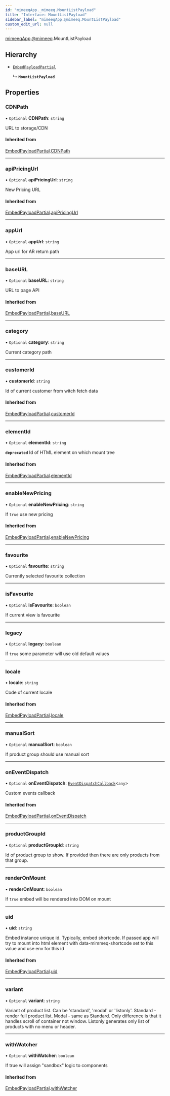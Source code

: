 ```yaml
---
id: "mimeeqApp._mimeeq.MountListPayload"
title: "Interface: MountListPayload"
sidebar_label: "mimeeqApp.@mimeeq.MountListPayload"
custom_edit_url: null
---
```


[mimeeqApp](../modules/mimeeqApp.md).[@mimeeq](../namespaces/mimeeqApp._mimeeq.md).MountListPayload

## Hierarchy

- [`EmbedPayloadPartial`](mimeeqApp._mimeeq.EmbedPayloadPartial.md)

  ↳ **`MountListPayload`**

## Properties

### CDNPath

• `Optional` **CDNPath**: `string`

URL to storage/CDN

#### Inherited from

[EmbedPayloadPartial](mimeeqApp._mimeeq.EmbedPayloadPartial.md).[CDNPath](mimeeqApp._mimeeq.EmbedPayloadPartial.md#cdnpath)

___

### apiPricingUrl

• `Optional` **apiPricingUrl**: `string`

New Pricing URL

#### Inherited from

[EmbedPayloadPartial](mimeeqApp._mimeeq.EmbedPayloadPartial.md).[apiPricingUrl](mimeeqApp._mimeeq.EmbedPayloadPartial.md#apipricingurl)

___

### appUrl

• `Optional` **appUrl**: `string`

App url for AR return path

___

### baseURL

• `Optional` **baseURL**: `string`

URL to page API

#### Inherited from

[EmbedPayloadPartial](mimeeqApp._mimeeq.EmbedPayloadPartial.md).[baseURL](mimeeqApp._mimeeq.EmbedPayloadPartial.md#baseurl)

___

### category

• `Optional` **category**: `string`

Current category path

___

### customerId

• **customerId**: `string`

Id of current customer from witch fetch data

#### Inherited from

[EmbedPayloadPartial](mimeeqApp._mimeeq.EmbedPayloadPartial.md).[customerId](mimeeqApp._mimeeq.EmbedPayloadPartial.md#customerid)

___

### elementId

• `Optional` **elementId**: `string`

**`deprecated`**
Id of HTML element on which mount tree

#### Inherited from

[EmbedPayloadPartial](mimeeqApp._mimeeq.EmbedPayloadPartial.md).[elementId](mimeeqApp._mimeeq.EmbedPayloadPartial.md#elementid)

___

### enableNewPricing

• `Optional` **enableNewPricing**: `string`

If `true` use new pricing

#### Inherited from

[EmbedPayloadPartial](mimeeqApp._mimeeq.EmbedPayloadPartial.md).[enableNewPricing](mimeeqApp._mimeeq.EmbedPayloadPartial.md#enablenewpricing)

___

### favourite

• `Optional` **favourite**: `string`

Currently selected favourite collection

___

### isFavourite

• `Optional` **isFavourite**: `boolean`

If current view is favourite

___

### legacy

• `Optional` **legacy**: `boolean`

If `true` some parameter will use old default values

___

### locale

• **locale**: `string`

Code of current locale

#### Inherited from

[EmbedPayloadPartial](mimeeqApp._mimeeq.EmbedPayloadPartial.md).[locale](mimeeqApp._mimeeq.EmbedPayloadPartial.md#locale)

___

### manualSort

• `Optional` **manualSort**: `boolean`

If product group should use manual sort

___

### onEventDispatch

• `Optional` **onEventDispatch**: [`EventDispatchCallback`](../namespaces/mimeeqApp._mimeeq.md#eventdispatchcallback)<`any`\>

Custom events callback

#### Inherited from

[EmbedPayloadPartial](mimeeqApp._mimeeq.EmbedPayloadPartial.md).[onEventDispatch](mimeeqApp._mimeeq.EmbedPayloadPartial.md#oneventdispatch)

___

### productGroupId

• `Optional` **productGroupId**: `string`

Id of product group to show. If provided then there are only products from that group.

___

### renderOnMount

• **renderOnMount**: `boolean`

If `true` embed will be rendered into DOM on mount

___

### uid

• **uid**: `string`

Embed instance unique id. Typically, embed shortcode. If passed app will try to mount into html element with data-mimmeq-shortcode set to this value and use env for this id

#### Inherited from

[EmbedPayloadPartial](mimeeqApp._mimeeq.EmbedPayloadPartial.md).[uid](mimeeqApp._mimeeq.EmbedPayloadPartial.md#uid)

___

### variant

• `Optional` **variant**: `string`

Variant of product list. Can be 'standard', 'modal' or 'listonly'. Standard - render full product list. Modal - same as Standard. Only difference is that it handles scroll of container not window. Listonly generates only list of products with no menu or header.

___

### withWatcher

• `Optional` **withWatcher**: `boolean`

If true will assign "sandbox" logic to components

#### Inherited from

[EmbedPayloadPartial](mimeeqApp._mimeeq.EmbedPayloadPartial.md).[withWatcher](mimeeqApp._mimeeq.EmbedPayloadPartial.md#withwatcher)
